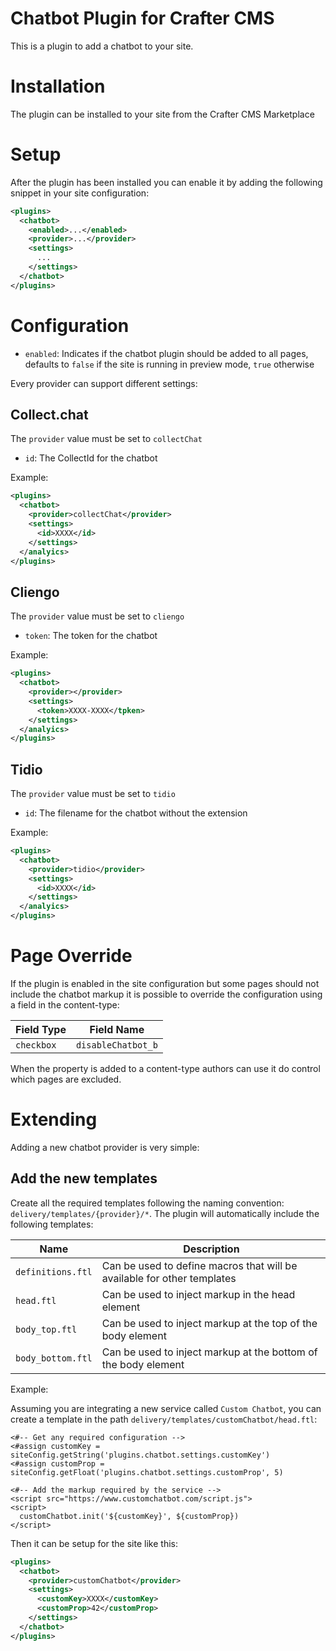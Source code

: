 # Chatbot Plugin for Crafter CMS

This is a plugin to add a chatbot to your site.

# Installation

The plugin can be installed to your site from the Crafter CMS Marketplace

# Setup

After the plugin has been installed you can enable it by adding the following snippet in your site configuration:

```xml
<plugins>
  <chatbot>
    <enabled>...</enabled>
    <provider>...</provider>
    <settings>
      ...
    </settings>
  </chatbot>
</plugins>
```

# Configuration

- `enabled`: Indicates if the chatbot plugin should be added to all pages, defaults to `false` if the site is running
  in preview mode, `true` otherwise

Every provider can support different settings:

## Collect.chat

The `provider` value must be set to `collectChat`

- `id`: The CollectId for the chatbot

Example:

```xml
<plugins>
  <chatbot>
    <provider>collectChat</provider>
    <settings>
      <id>XXXX</id>
    </settings>
  </analyics>
</plugins>
```

## Cliengo

The `provider` value must be set to `cliengo`

- `token`: The token for the chatbot

Example:

```xml
<plugins>
  <chatbot>
    <provider></provider>
    <settings>
      <token>XXXX-XXXX</tpken>
    </settings>
  </analyics>
</plugins>
```

## Tidio

The `provider` value must be set to `tidio`

- `id`: The filename for the chatbot without the extension

Example:

```xml
<plugins>
  <chatbot>
    <provider>tidio</provider>
    <settings>
      <id>XXXX</id>
    </settings>
  </analyics>
</plugins>
```

# Page Override

If the plugin is enabled in the site configuration but some pages should not include the chatbot markup it is possible
to override the configuration using a field in the content-type:

| Field Type |  Field Name        |
|------------|--------------------|
| `checkbox` | `disableChatbot_b` |

When the property is added to a content-type authors can use it do control which pages are excluded.

# Extending

Adding a new chatbot provider is very simple:

## Add the new templates

Create all the required templates following the naming convention: `delivery/templates/{provider}/*`. The plugin will
automatically include the following templates:

| Name              | Description                                                             |
|-------------------|-------------------------------------------------------------------------|
| `definitions.ftl` | Can be used to define macros that will be available for other templates |
| `head.ftl`        | Can be used to inject markup in the head element                        |
| `body_top.ftl`    | Can be used to inject markup at the top of the body element             |
| `body_bottom.ftl` | Can be used to inject markup at the bottom of the body element          |

Example:

Assuming you are integrating a new service called `Custom Chatbot`, you can create a template in the path
`delivery/templates/customChatbot/head.ftl`:

```ftl
<#-- Get any required configuration -->
<#assign customKey = siteConfig.getString('plugins.chatbot.settings.customKey')
<#assign customProp = siteConfig.getFloat('plugins.chatbot.settings.customProp', 5)

<#-- Add the markup required by the service -->
<script src="https://www.customchatbot.com/script.js">
<script>
  customChatbot.init('${customKey}', ${customProp})
</script>
```

Then it can be setup for the site like this:

```xml
<plugins>
  <chatbot>
    <provider>customChatbot</provider>
    <settings>
      <customKey>XXXX</customKey>
      <customProp>42</customProp>
    </settings>
  </chatbot>
</plugins>
```
